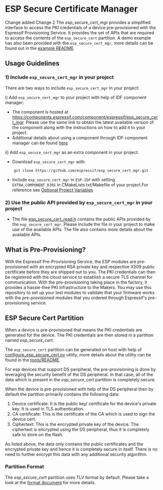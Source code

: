 # ESP Secure Certificate Manager
Change added
Change 2
The *esp_secure_cert_mgr* provides a simplified interface to access the PKI credentials of a device pre-provisioned with the
Espressif Provisioning Service. It provides the set of APIs that are required to access the contents of
the `esp_secure_cert` partition.
A demo example has also been provided with the `esp_secure_cert_mgr`, more details can be found out
in the [example README](https://github.com/espressif/esp_secure_cert_mgr/blob/main/examples/esp_secure_cert_app/README.md)

## Usage Guidelines

### 1) Include `esp_secure_cert_mgr` in your project
There are two ways to include `esp_secure_cert_mgr` in your project:

i) Add `esp_secure_cert_mgr` to your project with help of IDF component manager:
* The component is hosted at https://components.espressif.com/component/espressif/esp_secure_cert_mgr. Please use the same link to obtain the latest available version of the component along with the instructions on how to add it to your project.
* Additional details about using a component through IDF component manager can be found [here](https://docs.espressif.com/projects/esp-idf/en/latest/esp32/api-guides/tools/idf-component-manager.html#using-with-a-project)

ii) Add `esp_secure_cert_mgr` as an extra component in your project.

* Download `esp_secure_cert_mgr` with:
```
    git clone https://github.com/espressif/esp_secure_cert_mgr.git
```
* Include  `esp_secure_cert_mgr` in `ESP-IDF` with setting `EXTRA_COMPONENT_DIRS` in CMakeLists.txt/Makefile of your project.For reference see [Optional Project Variables](https://docs.espressif.com/projects/esp-idf/en/latest/esp32/api-guides/build-system.html#optional-project-variables)

### 2) Use the public API provided by `esp_secure_cert_mgr` in your project
* The file [esp_secure_cert_read.h](https://github.com/espressif/esp_secure_cert_mgr/blob/main/include/esp_secure_cert_read.h) contains the public APIs provided by the `esp_secure_cert_mgr`. Please include the file in your project to make use of the available APIs. The file also contains more details about the available APIs.

## What is Pre-Provisioning?

With the Espressif Pre-Provisioning Service, the ESP modules are pre-provisioned with an encrypted RSA private key and respective X509 public certificate before they are shipped out to you. The PKI credentials can then be registered with the cloud service to establish a secure TLS channel for communication. With the pre-provisioning taking place in the factory, it provides a hassle-free PKI infrastructure to the Makers. You may use this repository to set up your test modules to validate that your firmware works with the pre-provisioned modules that you ordered through Espressif's pre-provisioning service.

## ESP Secure Cert Partition

When a device is pre-provisioned that means the PKI credentials are generated for the device. The PKI credentials are then stored in a partition named
*esp_secure_cert*.

The `esp_secure_cert` partition can be generated on host with help of [configure_esp_secure_cert.py](https://github.com/espressif/esp_secure_cert_mgr/blob/main/tools/configure_esp_secure_cert.py) utility, more details about the utility can be found in the [tools/README](https://github.com/espressif/esp_secure_cert_mgr/tree/main/tools#readme).

For esp devices that support DS peripheral, the pre-provisioning is done by leveraging the security benefit of the DS peripheral. In that case, all of the data which is present in the *esp_secure_cert* partition is completely secure.

When the device is pre-provisioned with help of the DS peripheral then by default the partition primarily contains the following data:
1) Device certificate: It is the public key/ certificate for the device's private key. It is used in TLS authentication.
2) CA certificate: This is the certificate of the CA which is used to sign the device cert.
3) Ciphertext: This is the encrypted private key of the device. The ciphertext is encrypted using the DS peripheral, thus it is completely safe to store on the flash.

As listed above, the data only contains the public certificates and the encrypted private key and hence it is completely secure in itself. There is no need to further encrypt this data with any additional security algorithm.

### Partition Format

The *esp_secure_cert* partition uses TLV format by default. Please take a look at the [format document](https://github.com/espressif/esp_secure_cert_mgr/tree/main/docs/format.md) for more details.
